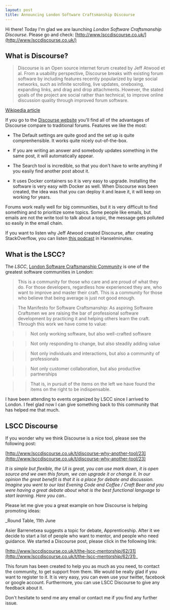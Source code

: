 ```yaml
---
layout: post
title: Announcing London Software Craftsmanship Discourse
---
```


Hi there!
Today I'm glad we are launching *London Software Craftsmanship Discourse*. Please go and check:
[http://www.lsccdiscourse.co.uk/](http://www.lsccdiscourse.co.uk/)

## What is Discourse?

> Discourse is an Open source internet forum created by Jeff Atwood et al. 
From a usability perspective, Discourse breaks with existing forum software by including features recently popularized 
by large social networks, such as infinite scrolling, live updates, oneboxing, expanding links, and drag and drop attachments.
However, the stated goals of the project are social rather than technical, to improve online discussion quality through improved forum software.

[Wikipedia article](https://en.wikipedia.org/wiki/Discourse_(software))

If you go to the [Discourse website](http://www.discourse.org/) you'll find all of the advantages of Discourse compare to traditional forums.
Features we like the most:

- The Default settings are quite good and the set up is quite comprenhensible. It works quite nicely out-of-the-box.

- If you are writing an answer and somebody updates something in the same post, it will automatically appear.

- The Search tool is incredible, so that you don't have to write anything if you easily find another post about it.

- It uses Docker containers so it is very easy to upgrade. Installing the software is very easy with Docker as well. When Discourse was been created, the idea was that you can deploy it and leave it, it will keep on working for years.

Forums work really well for big communities, but it is very difficult to find something and to prioritize some topics. Some people like emails, but emails are not the write tool to talk about a topic, the message gets polluted so easily in the email chain.

If you want to listen why Jeff Atwood created Discourse, after creating StackOverflow, you can listen [this podcast](http://hanselminutes.com/406/discourse-and-the-art-of-discussion-with-jeff-atwood) in Hanselminutes.

## What is the LSCC?

The *LSCC*, [London Software Craftsmanship Community](http://www.meetup.com/london-software-craftsmanship/) is one of the greatest software communities in London:

> This is a community for those who care and are proud of what they do. For those developers, regardless how experienced they are, who want to improve and master their craft.
This is a community for those who believe that being average is just not good enough.

> The Manifesto for Software Craftsmanship: As aspiring Software Craftsmen we are raising the bar of professional software development by practicing it and helping others learn the craft. Through this work we have come to value:

>> Not only working software, but also well-crafted software

>> Not only responding to change, but also steadily adding value

>> Not only individuals and interactions, but also a community of professionals

>> Not only customer collaboration, but also productive partnerships

>> That is, in pursuit of the items on the left we have found the items on the right to be indispensable.

I have been attending to events organized by LSCC since I arrived to London. I feel glad now I can give something back to this community that has helped me that much. 

## LSCC Discourse

If you wonder why we think Discourse is a nice tool, please see the following post:

[http://www.lsccdiscourse.co.uk/t/discourse-why-another-tool/23](http://www.lsccdiscourse.co.uk/t/discourse-why-another-tool/23)

_It is simple but flexible, the UI is great, you can use mark down, it is open source and we own this forum, we can upgrade it or change it.
In our opinion the great benefit is that it is a place for debate and discussion. Imagine you went to our last Evening Code and Coffee / Craft Beer and you were having a great debate about what is the best functional language to start learning. Here you can.._


Please let me give you a great example on how Discourse is helping promoting ideas:

_Round Table, 11th June

Asier Barrenetxea suggests a topic for debate, Apprenticeship. After it we decide to start a list of people who want to mentor, and people who need guidance. We started a Discourse post, please click in the following link:

[http://www.lsccdiscourse.co.uk/t/the-lscc-mentorship/62/31](http://www.lsccdiscourse.co.uk/t/the-lscc-mentorship/62/31)_


This forum has been created to help you as much as you need, to contact the community, to get support from them. 
We would be really glad if you want to register to it. It is very easy, you can even use your twitter, facebook or google account.
Furthermore, you can use LSCC Discourse to give any feedback about it.

Don't hesitate to send me any email or contact me if you find any further issue.



